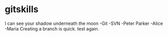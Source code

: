 # gitskills
I can see your shadow
underneath the moon
-Git
-SVN
-Peter Parker
-Alice
-Maria
Creating a branch is quick.
test again.